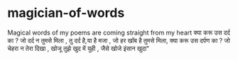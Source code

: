# magician-of-words
Magical words of my poems are coming straight from my heart 
क्या करू उस दर्द का ? 
जो दर्द न तुमसे मिला ,
तु दर्द है,या है मजा ,
जो हर खॉब है तुमसे मिला,
क्या करू उस दर्पण का ?
जो चेहरा न तेरा दिखा ,
खोजू तुझे खुद में युही ,
जैसे खोजे इंसान खुदा"
